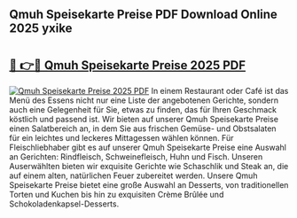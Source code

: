 ## Qmuh Speisekarte Preise PDF Download Online 2025 yxike

# <h2><a href="http://gc8psc.nevu.top/?p=Qmuh+Speisekarte+Preise">🔗 👉🔴 Qmuh Speisekarte Preise 2025 PDF</a></h2>

[![Qmuh Speisekarte Preise 2025 PDF](https://i.imgur.com/dBaPXMq.png)](http://gc8psc.nevu.top/?p=Qmuh+Speisekarte+Preise)
In einem Restaurant oder Café ist das Menü des Essens nicht nur eine Liste der angebotenen Gerichte, sondern auch eine Gelegenheit für Sie, etwas zu finden, das für Ihren Geschmack köstlich und passend ist. Wir bieten auf unserer Qmuh Speisekarte Preise einen Salatbereich an, in dem Sie aus frischen Gemüse- und Obstsalaten für ein leichtes und leckeres Mittagessen wählen können. Für Fleischliebhaber gibt es auf unserer Qmuh Speisekarte Preise eine Auswahl an Gerichten: Rindfleisch, Schweinefleisch, Huhn und Fisch. Unseren Auserwählten bieten wir exquisite Gerichte wie Schaschlik und Steak an, die auf einem alten, natürlichen Feuer zubereitet werden. Unsere Qmuh Speisekarte Preise bietet eine große Auswahl an Desserts, von traditionellen Torten und Kuchen bis hin zu exquisiten Crème Brûlée und Schokoladenkapsel-Desserts.
